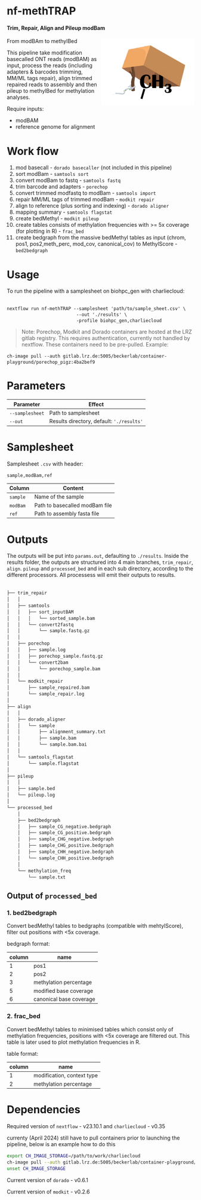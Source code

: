 # nf-methTRAP

#### Trim, Repair, Align and Pileup modBam

<img align="right" src="img/methTRAP_logo.png" width="250px">

From modBAm to methylBed

This pipeline take modification basecalled ONT reads (modBAM) as input, process the reads (including adapters & barcodes trimming, MM/ML tags repair), align trimmed repaired reads to assembly and then pileup to methylBed for methylation analyses. 

Require inputs:

 * modBAM
 * reference genome for alignment 

# Work flow

1. mod basecall - `dorado basecaller` (not included in this pipeline)
2. sort modBam - `samtools sort`
3. convert modBam to fastq - `samtools fastq`
4. trim barcode and adapters - `porechop`
5. convert trimmed modfastq to modBam - `samtools import`
6. repair MM/ML tags of trimmed modBam - `modkit repair `
7. align to reference (plus sorting and indexing) - `dorado aligner` 
8. mapping summary - `samtools flagstat`
9. create bedMethyl - `modkit pileup`
10. create tables consists of methylation frequencies with >= 5x coverage (for plotting in R) - `frac_bed`
11. create bedgraph from the massive bedMethyl tables as input (chrom, pos1, pos2,meth_perc, mod_cov, canonical_cov) to MethylScore - `bed2bedgraph`

# Usage

To run the pipeline with a samplesheet on biohpc_gen with charliecloud:

```

nextflow run nf-methTRAP --samplesheet 'path/to/sample_sheet.csv' \
                          --out './results' \
                          -profile biohpc_gen,charliecloud
```

> Note: Porechop, Modkit and Dorado containers are hosted at the LRZ gitlab registry. This requires authentication, currently not handled by nextflow. These containers need to be pre-pulled. Example: 


    ch-image pull --auth gitlab.lrz.de:5005/beckerlab/container-playground/porechop_pigz:4ba2bef9

# Parameters

| Parameter | Effect |
| --- | --- |
| `--samplesheet` | Path to samplesheet |
| `--out` | Results directory, default: `'./results'` |

# Samplesheet

Samplesheet `.csv` with header:

```
sample,modBam,ref
```

| Column | Content |
| --- | --- |
| `sample` | Name of the sample |
| `modBam` | Path to basecalled modBam file |
| `ref` | Path to assembly fasta file |


# Outputs

The outputs will be put into `params.out`, defaulting to `./results`. Inside the results folder, the outputs are structured into 4 main branches, `trim_repair`, `align`. `pileup` and `processed_bed` and in each sub directory, according to the different processors. 
All processess will emit their outputs to results.

```bash

├── trim_repair
│   │
│   ├── samtools
│   │   ├── sort_inputBAM
│   │   │   └── sorted_sample.bam
│   │   └── convert2fastq 
│   │       └── sample.fastq.gz
│   │ 
│   ├── porechop
│   │   ├── sample.log
│   │   ├── porechop_sample.fastq.gz
│   │   └── convert2bam
│   │       └── porechop_sample.bam
│   │ 
│   └── modkit_repair
│       ├── sample_repaired.bam
│       └── sample_repair.log
│
├── align
│   │
│   ├── dorado_aligner
│   │   └── sample
│   │       ├── alignment_summary.txt
│   │       ├── sample.bam
│   │       └── sample.bam.bai
│   │    
│   └── samtools_flagstat
│       └── sample.flagstat
│
├── pileup
│   │
│   ├── sample.bed
│   └── pileup.log
│
└── processed_bed
    │ 
    ├── bed2bedgraph
    │   ├── sample_CG_negative.bedgraph
    │   ├── sample_CG_positive.bedgraph
    │   ├── sample_CHG_negative.bedgraph
    │   ├── sample_CHG_positive.bedgraph
    │   ├── sample_CHH_negative.bedgraph
    │   └── sample_CHH_positive.bedgraph
    │
    └── methylation_freq
        └── sample.txt


```

## Output of `processed_bed`

### 1. bed2bedgraph

Convert bedMethyl tables to bedgraphs (compatible with mehtylScore), filter out positions with <5x coverage.

bedgraph format: 

| column | name |
| --- | --- |
| 1   | pos1
| 2   | pos2
| 3   | methylation percentage
| 5   | modified base coverage
| 6   | canonical base coverage

### 2. frac_bed

Convert bedMethyl tables to minimised tables which consist only of methylation frequencies, positions with <5x coverage are filtered out. 
This table is later used to plot methylation frequencies in R.

table format: 

| column | name |
| --- | --- |
| 1   | modification, context type
| 2   | methylation percentage 


# Dependencies 

Required version of `nextflow` - v23.10.1 and `charliecloud` - v0.35

currenty (April 2024) still have to pull containers prior to launching the pipeline, below is an example how to do this 

```bash
export CH_IMAGE_STORAGE=/path/to/work/charliecloud
ch-image pull --auth gitlab.lrz.de:5005/beckerlab/container-playground/modkit:923af692
unset CH_IMAGE_STORAGE 
```

Current version of `dorado` - v0.6.1

Current version of `modkit` - v0.2.6

